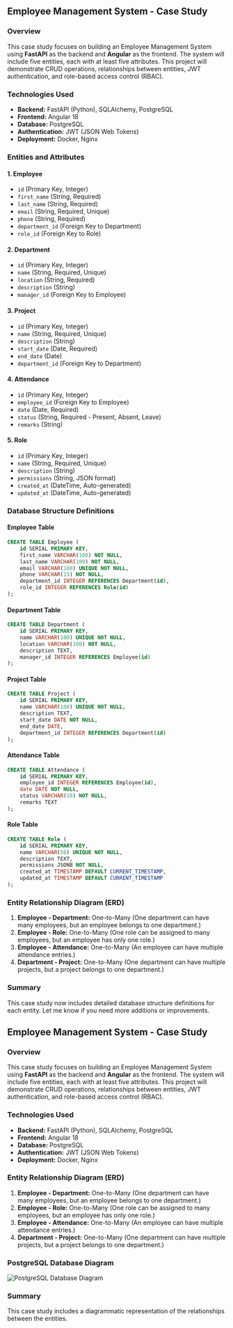 ## Employee Management System - Case Study

### Overview
This case study focuses on building an Employee Management System using **FastAPI** as the backend and **Angular** as the frontend. The system will include five entities, each with at least five attributes. This project will demonstrate CRUD operations, relationships between entities, JWT authentication, and role-based access control (RBAC).

### Technologies Used
- **Backend:** FastAPI (Python), SQLAlchemy, PostgreSQL
- **Frontend:** Angular 18
- **Database:** PostgreSQL
- **Authentication:** JWT (JSON Web Tokens)
- **Deployment:** Docker, Nginx

### Entities and Attributes

#### 1. Employee
- `id` (Primary Key, Integer)
- `first_name` (String, Required)
- `last_name` (String, Required)
- `email` (String, Required, Unique)
- `phone` (String, Required)
- `department_id` (Foreign Key to Department)
- `role_id` (Foreign Key to Role)

#### 2. Department
- `id` (Primary Key, Integer)
- `name` (String, Required, Unique)
- `location` (String, Required)
- `description` (String)
- `manager_id` (Foreign Key to Employee)

#### 3. Project
- `id` (Primary Key, Integer)
- `name` (String, Required, Unique)
- `description` (String)
- `start_date` (Date, Required)
- `end_date` (Date)
- `department_id` (Foreign Key to Department)

#### 4. Attendance
- `id` (Primary Key, Integer)
- `employee_id` (Foreign Key to Employee)
- `date` (Date, Required)
- `status` (String, Required - Present, Absent, Leave)
- `remarks` (String)

#### 5. Role
- `id` (Primary Key, Integer)
- `name` (String, Required, Unique)
- `description` (String)
- `permissions` (String, JSON format)
- `created_at` (DateTime, Auto-generated)
- `updated_at` (DateTime, Auto-generated)

### Database Structure Definitions

#### Employee Table
```sql
CREATE TABLE Employee (
    id SERIAL PRIMARY KEY,
    first_name VARCHAR(100) NOT NULL,
    last_name VARCHAR(100) NOT NULL,
    email VARCHAR(100) UNIQUE NOT NULL,
    phone VARCHAR(15) NOT NULL,
    department_id INTEGER REFERENCES Department(id),
    role_id INTEGER REFERENCES Role(id)
);
```

#### Department Table
```sql
CREATE TABLE Department (
    id SERIAL PRIMARY KEY,
    name VARCHAR(100) UNIQUE NOT NULL,
    location VARCHAR(100) NOT NULL,
    description TEXT,
    manager_id INTEGER REFERENCES Employee(id)
);
```

#### Project Table
```sql
CREATE TABLE Project (
    id SERIAL PRIMARY KEY,
    name VARCHAR(100) UNIQUE NOT NULL,
    description TEXT,
    start_date DATE NOT NULL,
    end_date DATE,
    department_id INTEGER REFERENCES Department(id)
);
```

#### Attendance Table
```sql
CREATE TABLE Attendance (
    id SERIAL PRIMARY KEY,
    employee_id INTEGER REFERENCES Employee(id),
    date DATE NOT NULL,
    status VARCHAR(10) NOT NULL,
    remarks TEXT
);
```

#### Role Table
```sql
CREATE TABLE Role (
    id SERIAL PRIMARY KEY,
    name VARCHAR(50) UNIQUE NOT NULL,
    description TEXT,
    permissions JSONB NOT NULL,
    created_at TIMESTAMP DEFAULT CURRENT_TIMESTAMP,
    updated_at TIMESTAMP DEFAULT CURRENT_TIMESTAMP
);
```

### Entity Relationship Diagram (ERD)

1. **Employee - Department:** One-to-Many (One department can have many employees, but an employee belongs to one department.)
2. **Employee - Role:** One-to-Many (One role can be assigned to many employees, but an employee has only one role.)
3. **Employee - Attendance:** One-to-Many (An employee can have multiple attendance entries.)
4. **Department - Project:** One-to-Many (One department can have multiple projects, but a project belongs to one department.)

### Summary
This case study now includes detailed database structure definitions for each entity. Let me know if you need more additions or improvements.

## Employee Management System - Case Study

### Overview
This case study focuses on building an Employee Management System using **FastAPI** as the backend and **Angular** as the frontend. The system will include five entities, each with at least five attributes. This project will demonstrate CRUD operations, relationships between entities, JWT authentication, and role-based access control (RBAC).

### Technologies Used
- **Backend:** FastAPI (Python), SQLAlchemy, PostgreSQL
- **Frontend:** Angular 18
- **Database:** PostgreSQL
- **Authentication:** JWT (JSON Web Tokens)
- **Deployment:** Docker, Nginx

### Entity Relationship Diagram (ERD)

1. **Employee - Department:** One-to-Many (One department can have many employees, but an employee belongs to one department.)
2. **Employee - Role:** One-to-Many (One role can be assigned to many employees, but an employee has only one role.)
3. **Employee - Attendance:** One-to-Many (An employee can have multiple attendance entries.)
4. **Department - Project:** One-to-Many (One department can have multiple projects, but a project belongs to one department.)

### PostgreSQL Database Diagram

![PostgreSQL Database Diagram](sandbox:/mnt/data/postgresql_db_diagram.png)

### Summary
This case study includes a diagrammatic representation of the relationships between the entities.

